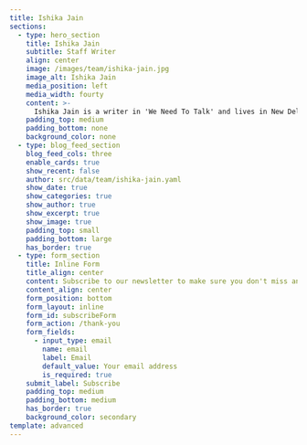 ```yaml
---
title: Ishika Jain
sections:
  - type: hero_section
    title: Ishika Jain
    subtitle: Staff Writer
    align: center
    image: /images/team/ishika-jain.jpg
    image_alt: Ishika Jain
    media_position: left
    media_width: fourty
    content: >-
      Ishika Jain is a writer in 'We Need To Talk' and lives in New Delhi, India. She is 17 years old and is in her senior year of High School. She was always fascinated by activism based journalism and is constantly looking for ways to make a difference to the society . Outside of this newspaper, Ishika is a science learner, a trained Kathak dancer and is currently learning coding . In her free time, Ishika enjoys dancing, watching movies, and reading blogs . She thinks 'We Need To Talk' is a great initiative by students and provides a significant medium to put forward the opinions/views of the youth.
    padding_top: medium
    padding_bottom: none
    background_color: none
  - type: blog_feed_section
    blog_feed_cols: three
    enable_cards: true
    show_recent: false
    author: src/data/team/ishika-jain.yaml
    show_date: true
    show_categories: true
    show_author: true
    show_excerpt: true
    show_image: true
    padding_top: small
    padding_bottom: large
    has_border: true
  - type: form_section
    title: Inline Form
    title_align: center
    content: Subscribe to our newsletter to make sure you don't miss anything.
    content_align: center
    form_position: bottom
    form_layout: inline
    form_id: subscribeForm
    form_action: /thank-you
    form_fields:
      - input_type: email
        name: email
        label: Email
        default_value: Your email address
        is_required: true
    submit_label: Subscribe
    padding_top: medium
    padding_bottom: medium
    has_border: true
    background_color: secondary
template: advanced
---
```

